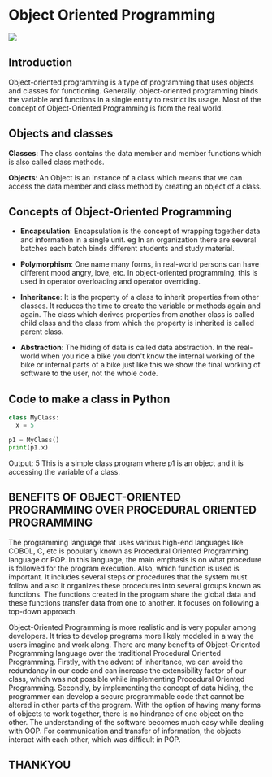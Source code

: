 
# Object Oriented Programming
![](https://i.ytimg.com/vi/xoL6WvCARJY/maxresdefault.jpg)

## Introduction

Object-oriented programming is a type of programming that uses objects and classes for functioning. Generally, object-oriented programming binds the variable and functions in a single entity to restrict its usage. Most of the concept of Object-Oriented Programming is from the real world.

## Objects and classes

**Classes**: The class contains the data member and member functions which is also called class methods.

**Objects**: An Object is an instance of a class which means that we can access the data member and class method by creating an object of a class.

## Concepts of Object-Oriented Programming

- **Encapsulation**: Encapsulation is the concept of wrapping together data and information in a single unit.
  eg In an organization there are several batches each batch binds different students and study material.

- **Polymorphism**: One name many forms, in real-world persons can have different mood angry, love, etc. In object-oriented programming, this is used in operator overloading and operator overriding.

- **Inheritance**: It is the property of a class to inherit properties from other classes. It reduces the time to create the variable or methods again and again. The class which derives properties from another class is called child class and the class from which the property is inherited is called parent class.

- **Abstraction**: The hiding of data is called data abstraction. In the real-world when you ride a bike you don't know the internal working of the bike or internal parts of a bike just like this we show the final working of software to the user, not the whole code.

## Code to make a class in Python

```python
class MyClass:
  x = 5

p1 = MyClass()
print(p1.x)
```

Output: 5
This is a simple class program where p1 is an object and it is accessing the variable of a class.

## BENEFITS OF OBJECT-ORIENTED PROGRAMMING OVER PROCEDURAL ORIENTED PROGRAMMING

The programming language that uses various high-end languages like COBOL, C, etc is popularly known as Procedural
Oriented Programming language or POP. In this language, the main emphasis is on what procedure is followed for the
program execution. Also, which function is used is important. It includes several steps or procedures that the system must follow and also it organizes these procedures into several groups known as functions. The functions created in the program share the global data and these functions transfer data from one to another. It focuses on following a top-down approach.

Object-Oriented Programming is more realistic and is very popular among developers. It tries to develop programs
more likely modeled in a way the users imagine and work along. There are many benefits of Object-Oriented Programming language over the traditional Procedural Oriented Programming. Firstly, with the advent of inheritance, we can
avoid the redundancy in our code and can increase the extensibility factor of our class, which was not possible while implementing Procedural Oriented Programming. Secondly, by implementing the concept of data hiding, the programmer
can develop a secure programmable code that cannot be altered in other parts of the program. With the option of having many
forms of objects to work together, there is no hindrance of one object on the other. The understanding of the software becomes much easy while dealing with OOP. For communication and transfer of information, the objects interact with each other, which was difficult in POP.

## THANKYOU
